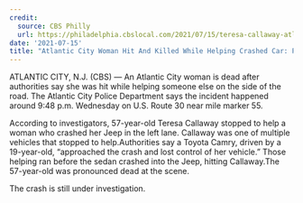 ```yaml
---
credit:
  source: CBS Philly
  url: https://philadelphia.cbslocal.com/2021/07/15/teresa-callaway-atlantic-city-crash-us-route-30/
date: '2021-07-15'
title: "Atlantic City Woman Hit And Killed While Helping Crashed Car: Police"
---
```

ATLANTIC CITY, N.J. (CBS) — An Atlantic City woman is dead after authorities say she was hit while helping someone else on the side of the road. The Atlantic City Police Department says the incident happened around 9:48 p.m. Wednesday on U.S. Route 30 near mile marker 55.

According to investigators, 57-year-old Teresa Callaway stopped to help a woman who crashed her Jeep in the left lane. Callaway was one of multiple vehicles that stopped to help.Authorities say a Toyota Camry, driven by a 19-year-old, “approached the crash and lost control of her vehicle.” Those helping ran before the sedan crashed into the Jeep, hitting Callaway.The 57-year-old was pronounced dead at the scene.

The crash is still under investigation.
